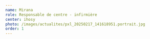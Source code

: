 ```yaml
---
name: Mirana
role: Responsable de centre - infirmière
center: ihosy
photo: /images/actualites/pxl_20250217_141618951.portrait.jpg
order: 1
---
```


